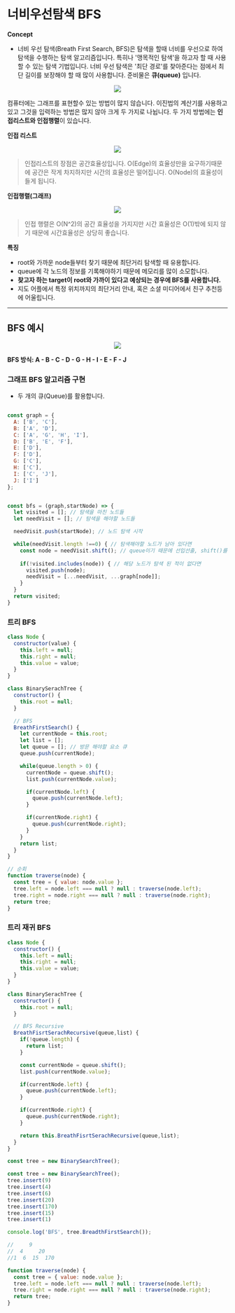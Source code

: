 # 너비우선탐색 BFS

**Concept**
 
* 너비 우선 탐색(Breath First Search, BFS)은 탐색을 할때 너비를 우선으로 하여 탐색을 수행하는 탐색 알고리즘입니다. 특히나 '맹목적인 탐색'을 하고자 할 때 사용할 수 있는 탐색 기법입니다. 너비 우선 탐색은 '최단 경로'를 찾아준다는 점에서 최단 길이를 보장해야 할 때 많이 사용합니다. 준비물은 **큐(queue)** 입니다.

<p align="center">
  <img src="https://camo.githubusercontent.com/73761db9068bf4c9de4a23209da587a29e8cc672558534d4ff40ac0480854047/68747470733a2f2f75706c6f61642e77696b696d656469612e6f72672f77696b6970656469612f636f6d6d6f6e732f352f35642f427265616474682d46697273742d5365617263682d416c676f726974686d2e676966"/>
</p>

컴퓨터에는 그래프를 표현할수 있는 방법이 많지 않습니다. 이진법의 계산기를 사용하고 있고 그것을 입력하는 방법은 많지 않아 크게 두 가지로 나뉩니다. 두 가지 방법에는 **인접리스트와 인접행렬**이 있습니다.

**인접 리스트**

<p align="center">
  <img src="https://user-images.githubusercontent.com/33803975/107479954-2c3c3180-6bbf-11eb-99a0-f9f21fdee87f.png" />
</p>

  > 인접리스트의 장점은 공간효율성입니다. O(Edge)의 효율성만을 요구하기때문에 공간은 작게 차지하지만 시간의 효율성은 떨어집니다. O(Node)의 효율성이 들게 됩니다.

**인접행렬(그래프)**

<p align="center">
  <img src="https://user-images.githubusercontent.com/33803975/107480050-4e35b400-6bbf-11eb-8047-9425f6237ff9.png" />
</p>

  > 인접 행렬은 O(N^2)의 공간 효율성을 가지지만 시간 효율성은 O(1)밖에 되지 않기 때문에 시간효율성은 상당히 좋습니다.

**특징**

  - root와 가까운 node들부터 찾기 때문에 최단거리 탐색할 때 유용합니다.
  - queue에 각 노드의 정보를 기록해야하기 때문에 메모리를 많이 소모합니다.
  - **찾고자 하는 target이 root와 가까이 있다고 예상되는 경우에 BFS를 사용합니다.**
  - 지도 어플에서 특정 위치까지의 최단거리 안내, 혹은 소셜 미디어에서 친구 추천등에 어울립니다.


---


## BFS 예시

<p align="center">
<img src="https://user-images.githubusercontent.com/33803975/107480786-812c7780-6bc0-11eb-887c-7c7a2a54f4c4.png"
/>
</p>

**BFS 방식:  A - B - C - D - G - H - I - E - F - J**

### 그래프 BFS 알고리즘 구현

* 두 개의 큐(Queue)를 활용합니다.
  
```js

const graph = {
  A: ['B', 'C'],
  B: ['A', 'D'],
  C: ['A', 'G', 'H', 'I'],
  D: ['B', 'E', 'F'],
  E: ['D'],
  F: ['D'],
  G: ['C'],
  H: ['C'],
  I: ['C', 'J'],
  J: ['I']
};


const bfs = (graph,startNode) => {
  let visited = []; // 탐색을 마친 노드들 
  let needVisit = []; // 탐색을 해야할 노드들

  needVisit.push(startNode); // 노드 탐색 시작

  while(needVisit.length !==0) { // 탐색해야할 노드가 남아 있다면 
    const node = needVisit.shift(); // queue이기 때문에 선입선출, shift()를 사용한다.
    
    if(!visited.includes(node)) { // 해당 노드가 탐색 된 적이 없다면
      visited.push(node);
      needVisit = [...needVisit, ...graph[node]];
    }
  }
  return visited;
}
```

### 트리 BFS 


```js
class Node {
  constructor(value) {
    this.left = null;
    this.right = null;
    this.value = value;
  }
}

class BinarySerachTree {
  constructor() {
    this.root = null;
  }

  // BFS
  BreathFirstSearch() {
    let currentNode = this.root;
    let list = [];
    let queue = []; // 방문 해야할 요소 큐 
    queue.push(currentNode);

    while(queue.length > 0) {
      currentNode = queue.shift();
      list.push(currentNode.value);

      if(currentNode.left) {
        queue.push(currentNode.left);
      }

      if(currentNode.right) {
        queue.push(currentNode.right);
      }
    }
    return list;
  }
}

// 순회 
function traverse(node) {
  const tree = { value: node.value };
  tree.left = node.left === null ? null : traverse(node.left);
  tree.right = node.right === null ? null : traverse(node.right);
  return tree;
}

```

### 트리 재귀 BFS 

```js
class Node {
  constructor() {
    this.left = null;
    this.right = null;
    this.value = value;
  }
}

class BinarySerachTree {
  constructor() {
    this.root = null;
  }

  // BFS Recursive
  BreathFisrtSerachRecursive(queue,list) {
    if(!queue.length) {
      return list;
    }

    const currentNode = queue.shift();
    list.push(currentNode.value);

    if(currentNode.left) {
      queue.push(currentNode.left);
    }

    if(currentNode.right) {
      queue.push(currentNode.right);
    }

    return this.BreathFisrtSerachRecursive(queue,list);
  }
}

const tree = new BinarySearchTree();

const tree = new BinarySearchTree();
tree.insert(9)
tree.insert(4)
tree.insert(6)
tree.insert(20)
tree.insert(170)
tree.insert(15)
tree.insert(1)

console.log('BFS', tree.BreadthFirstSearch());

//     9
//  4     20
//1  6  15  170

function traverse(node) {
  const tree = { value: node.value };
  tree.left = node.left === null ? null : traverse(node.left);
  tree.right = node.right === null ? null : traverse(node.right);
  return tree;
}
```